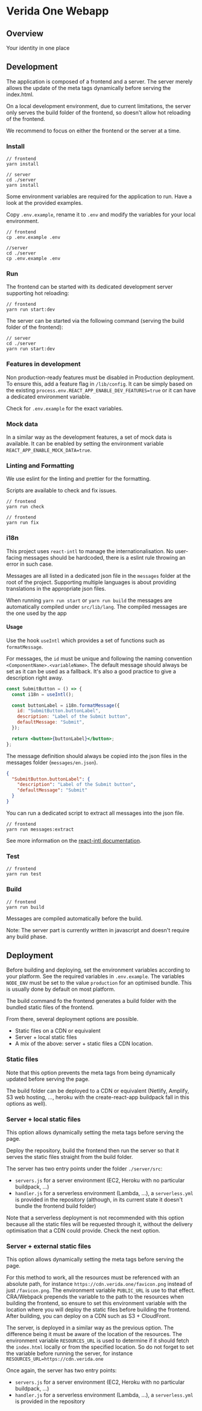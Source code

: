# Verida One Webapp

## Overview

Your identity in one place

## Development

The application is composed of a frontend and a server. The server merely allows the update of the meta tags dynamically before serving the index.html.

On a local development environment, due to current limitations, the server only serves the build folder of the frontend, so doesn't allow hot reloading of the frontend.

We recommend to focus on either the frontend or the server at a time.

### Install

```
// frontend
yarn install

// server
cd ./server
yarn install
```

Some environment variables are required for the application to run. Have a look at the provided examples.

Copy `.env.example`, rename it to `.env` and modify the variables for your local environment.

```
// frontend
cp .env.example .env

//server
cd ./server
cp .env.example .env
```

### Run

The frontend can be started with its dedicated development server supporting hot reloading:

```
// frontend
yarn run start:dev
```

The server can be started via the following command (serving the build folder of the frontend):

```
// server
cd ./server
yarn run start:dev
```

### Features in development

Non production-ready features must be disabled in Production deployment. To ensure this, add a feature flag in `/lib/config`. It can be simply based on the existing `process.env.REACT_APP_ENABLE_DEV_FEATURES=true` or it can have a dedicated environment variable.

Check for `.env.example` for the exact variables.

### Mock data

In a similar way as the development features, a set of mock data is available. It can be enabled by setting the environment variable `REACT_APP_ENABLE_MOCK_DATA=true`.

### Linting and Formatting

We use eslint for the linting and prettier for the formatting.

Scripts are available to check and fix issues.

```
// frontend
yarn run check
```

```
// frontend
yarn run fix
```

### i18n

This project uses `react-intl` to manage the internationalisation. No user-facing messages should be hardcoded, there is a eslint rule throwing an error in such case.

Messages are all listed in a dedicated json file in the `messages` folder at the root of the project. Supporting multiple languages is about providing translations in the appropriate json files.

When running `yarn run start` or `yarn run build` the messages are automatically compiled under `src/lib/lang`. The compiled messages are the one used by the app

#### Usage

Use the hook `useIntl` which provides a set of functions such as `formatMessage`.

For messages, the `id` must be unique and following the naming convention `<ComponentName>.<variableName>`. The default message should always be set as it can be used as a fallback. It's also a good practice to give a description right away.

```jsx
const SubmitButton = () => {
  const i18n = useIntl();

  const buttonLabel = i18n.formatMessage({
    id: "SubmitButton.buttonLabel",
    description: "Label of the Submit button",
    defaultMessage: "Submit",
  });

  return <button>{buttonLabel}</button>;
};
```

The message definition should always be copied into the json files in the messages folder (`messages/en.json`).

```json
{
  "SubmitButton.buttonLabel": {
    "description": "Label of the Submit button",
    "defaultMessage": "Submit"
  }
}
```

You can run a dedicated script to extract all messages into the json file.

```
// frontend
yarn run messages:extract
```

See more information on the [react-intl documentation](https://formatjs.io/docs/getting-started/message-declaration).

### Test

```
// frontend
yarn run test
```

### Build

```
// frontend
yarn run build
```

Messages are compiled automatically before the build.

Note: The server part is currently written in javascript and doesn't require any build phase.

## Deployment

Before building and deploying, set the environment variables according to your platform. See the required variables in `.env.example`.
The variables `NODE_ENV` must be set to the value `production` for an optimised bundle. This is usually done by default on most platform.

The build command fo the frontend generates a build folder with the bundled static files of the frontend.

From there, several deployment options are possible.

- Static files on a CDN or equivalent
- Server + local static files
- A mix of the above: server + static files a CDN location.

### Static files

Note that this option prevents the meta tags from being dynamically updated before serving the page.

The build folder can be deployed to a CDN or equivalent (Netlify, Amplify, S3 web hosting, ..., heroku with the create-react-app buildpack fall in this options as well).

### Server + local static files

This option allows dynamically setting the meta tags before serving the page.

Deploy the repository, build the frontend then run the server so that it serves the static files straight from the build folder.

The server has two entry points under the folder `./server/src`:

- `servers.js` for a server environment (EC2, Heroku with no particular buildpack, ...)
- `handler.js` for a serverless environment (Lambda, ...), a `serverless.yml` is provided in the repository (although, in its current state it doesn't bundle the frontend build folder)

Note that a serverless deployment is not recommended with this option because all the static files will be requested through it, without the delivery optimisation that a CDN could provide. Check the next option.

### Server + external static files

This option allows dynamically setting the meta tags before serving the page.

For this method to work, all the resources must be referenced with an absolute path, for instance `https://cdn.verida.one/favicon.png` instead of just `/favicon.png`. The environment variable `PUBLIC_URL` is use to that effect. CRA/Webpack prepends the variable to the path to the resources when building the frontend, so ensure to set this environment variable with the location where you will deploy the static files before building the frontend. After building, you can deploy on a CDN such as S3 + CloudFront.

The server, is deployed in a similar way as the previous option. The difference being it must be aware of the location of the resources. The environment variable `RESOURCES_URL` is used to determine if it should fetch the `index.html` locally or from the specified location. So do not forget to set the variable before running the server, for instance `RESOURCES_URL=https://cdn.verida.one`

Once again, the server has two entry points:

- `servers.js` for a server environment (EC2, Heroku with no particular buildpack, ...)
- `handler.js` for a serverless environment (Lambda, ...), a `serverless.yml` is provided in the repository
